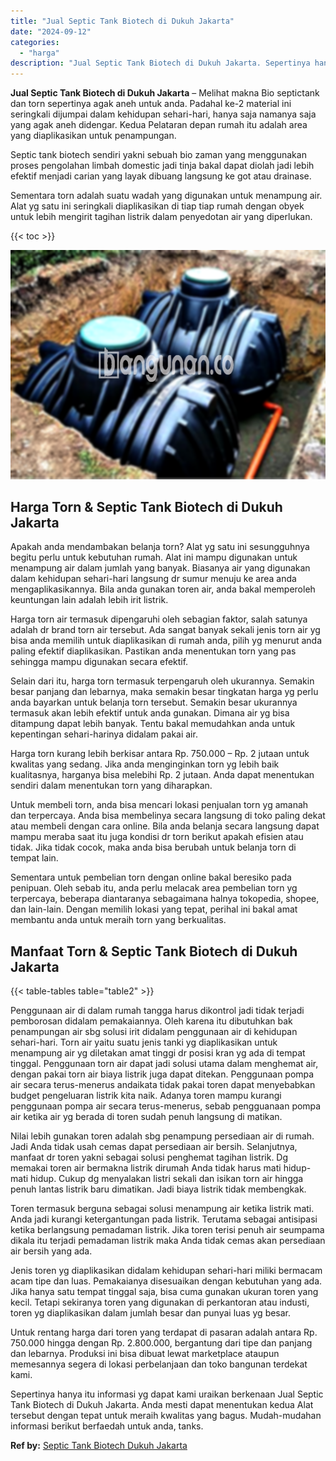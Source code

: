 ```yaml
---
title: "Jual Septic Tank Biotech di Dukuh Jakarta"
date: "2024-09-12"
categories: 
  - "harga"
description: "Jual Septic Tank Biotech di Dukuh Jakarta. Sepertinya hanya itu informasi yg dapat kami uraikan berkenaan Jual Septic Tank Biotech di Dukuh Jakarta. Anda mes..."
---
```


**Jual Septic Tank Biotech di Dukuh Jakarta** – Melihat makna Bio septictank dan torn sepertinya agak aneh untuk anda. Padahal ke-2 material ini seringkali dijumpai dalam kehidupan sehari-hari, hanya saja namanya saja yang agak aneh didengar. Kedua Pelataran depan rumah itu adalah area yang diaplikasikan untuk penampungan.

Septic tank biotech sendiri yakni sebuah bio zaman yang menggunakan proses pengolahan limbah domestic jadi tinja bakal dapat diolah jadi lebih efektif menjadi carian yang layak dibuang langsung ke got atau drainase.

Sementara torn adalah suatu wadah yang digunakan untuk menampung air. Alat yg satu ini seringkali diaplikasikan di tiap tiap rumah dengan obyek untuk lebih mengirit tagihan listrik dalam penyedotan air yang diperlukan.

{{< toc >}}

![Jual Septic Tank Biotech di Dukuh Jakarta](/images/jual-bio-septictank-22.png)

## Harga Torn & Septic Tank Biotech di Dukuh Jakarta

Apakah anda mendambakan belanja torn? Alat yg satu ini sesungguhnya begitu perlu untuk kebutuhan rumah. Alat ini mampu digunakan untuk menampung air dalam jumlah yang banyak. Biasanya air yang digunakan dalam kehidupan sehari-hari langsung dr sumur menuju ke area anda mengaplikasikannya. Bila anda gunakan toren air, anda bakal memperoleh keuntungan lain adalah lebih irit listrik.

Harga torn air termasuk dipengaruhi oleh sebagian faktor, salah satunya adalah dr brand torn air tersebut. Ada sangat banyak sekali jenis torn air yg bisa anda memilih untuk diaplikasikan di rumah anda, pilih yg menurut anda paling efektif diaplikasikan. Pastikan anda menentukan torn yang pas sehingga mampu digunakan secara efektif.

Selain dari itu, harga torn termasuk terpengaruh oleh ukurannya. Semakin besar panjang dan lebarnya, maka semakin besar tingkatan harga yg perlu anda bayarkan untuk belanja torn tersebut. Semakin besar ukurannya termasuk akan lebih efektif untuk anda gunakan. Dimana air yg bisa ditampung dapat lebih banyak. Tentu bakal memudahkan anda untuk kepentingan sehari-harinya didalam pakai air.

Harga torn kurang lebih berkisar antara Rp. 750.000 – Rp. 2 jutaan untuk kwalitas yang sedang. Jika anda menginginkan torn yg lebih baik kualitasnya, harganya bisa melebihi Rp. 2 jutaan. Anda dapat menentukan sendiri dalam menentukan torn yang diharapkan.

Untuk membeli torn, anda bisa mencari lokasi penjualan torn yg amanah dan terpercaya. Anda bisa membelinya secara langsung di toko paling dekat atau membeli dengan cara online. Bila anda belanja secara langsung dapat mampu meraba saat itu juga kondisi dr torn berikut apakah efisien atau tidak. Jika tidak cocok, maka anda bisa berubah untuk belanja torn di tempat lain.

Sementara untuk pembelian torn dengan online bakal beresiko pada penipuan. Oleh sebab itu, anda perlu melacak area pembelian torn yg terpercaya, beberapa diantaranya sebagaimana halnya tokopedia, shopee, dan lain-lain. Dengan memilih lokasi yang tepat, perihal ini bakal amat membantu anda untuk meraih torn yang berkualitas.

## Manfaat Torn & Septic Tank Biotech di Dukuh Jakarta

{{< table-tables table="table2" >}}

Penggunaan air di dalam rumah tangga harus dikontrol jadi tidak terjadi pemborosan didalam pemakaiannya. Oleh karena itu dibutuhkan bak penampungan air sbg solusi irit didalam penggunaan air di kehidupan sehari-hari. Torn air yaitu suatu jenis tanki yg diaplikasikan untuk menampung air yg diletakan amat tinggi dr posisi kran yg ada di tempat tinggal. Penggunaan torn air dapat jadi solusi utama dalam menghemat air, dengan pakai torn air biaya listrik juga dapat ditekan. Penggunaan pompa air secara terus-menerus andaikata tidak pakai toren dapat menyebabkan budget pengeluaran listrik kita naik. Adanya toren mampu kurangi penggunaan pompa air secara terus-menerus, sebab pengguanaan pompa air ketika air yg berada di toren sudah penuh langsung di matikan.

Nilai lebih gunakan toren adalah sbg penampung persediaan air di rumah. Jadi Anda tidak usah cemas dapat persediaan air bersih. Selanjutnya, manfaat dr toren yakni sebagai solusi penghemat tagihan listrik. Dg memakai toren air bermakna listrik dirumah Anda tidak harus mati hidup-mati hidup. Cukup dg menyalakan listri sekali dan isikan torn air hingga penuh lantas listrik baru dimatikan. Jadi biaya listrik tidak membengkak.

Toren termasuk berguna sebagai solusi menampung air ketika listrik mati. Anda jadi kurangi ketergantungan pada listrik. Terutama sebagai antisipasi ketika berlangsung pemadaman listrik. Jika toren terisi penuh air seumpama dikala itu terjadi pemadaman listrik maka Anda tidak cemas akan persediaan air bersih yang ada.

Jenis toren yg diaplikasikan didalam kehidupan sehari-hari miliki bermacam acam tipe dan luas. Pemakaianya disesuaikan dengan kebutuhan yang ada. Jika hanya satu tempat tinggal saja, bisa cuma gunakan ukuran toren yang kecil. Tetapi sekiranya toren yang digunakan di perkantoran atau industi, toren yg diaplikasikan dalam jumlah besar dan punyai luas yg besar.

Untuk rentang harga dari toren yang terdapat di pasaran adalah antara Rp. 750.000 hingga dengan Rp. 2.800.000, bergantung dari tipe dan panjang dan lebarnya. Produksi ini bisa dibuat lewat marketplace ataupun memesannya segera di lokasi perbelanjaan dan toko bangunan terdekat kami.

Sepertinya hanya itu informasi yg dapat kami uraikan berkenaan Jual Septic Tank Biotech di Dukuh Jakarta. Anda mesti dapat menentukan kedua Alat tersebut dengan tepat untuk meraih kwalitas yang bagus. Mudah-mudahan informasi berikut berfaedah untuk anda, tanks.

**Ref by:** [Septic Tank Biotech Dukuh Jakarta](https://id.wikipedia.org/wiki/Septic)
